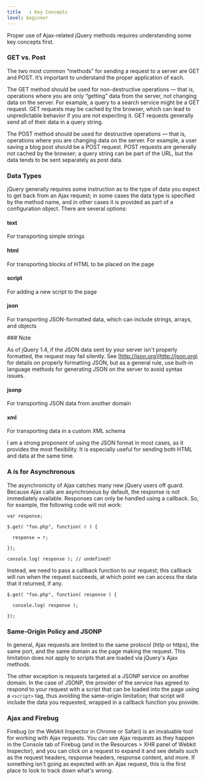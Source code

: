 ```yaml
---
title   : Key Concepts
level: beginner
---
```

Proper use of Ajax-related jQuery methods requires understanding some key
concepts first.

### GET vs. Post

The two most common “methods” for sending a request to a server are GET and
POST.  It’s important to understand the proper application of each.

The GET method should be used for non-destructive operations — that is,
operations where you are only “getting” data from the server, not changing data
on the server.  For example, a query to a search service might be a GET
request.  GET requests may be cached by the browser, which can lead to
unpredictable behavior if you are not expecting it.  GET requests generally
send all of their data in a query string.

The POST method should be used for destructive operations — that is, operations
where you are changing data on the server.  For example, a user saving a blog
post should be a POST request.  POST requests are generally not cached by the
browser; a query string can be part of the URL, but the data tends to be sent
separately as post data.

### Data Types

jQuery generally requires some instruction as to the type of data you expect to
get back from an Ajax request; in some cases the data type is specified by the
method name, and in other cases it is provided as part of a configuration
object. There are several options:

#### text

For transporting simple strings

#### html

For transporting blocks of HTML to be placed on the page

#### script

For adding a new script to the page

#### json

For transporting JSON-formatted data, which can include strings, arrays, and objects

<div class="note">
### Note

As of jQuery 1.4, if the JSON data sent by your server isn't properly
formatted, the request may fail silently.  See
[http://json.org](http://json.org) for details on properly formatting JSON, but
as a general rule, use built-in language methods for generating JSON on the
server to avoid syntax issues.

#### jsonp

For transporting JSON data from another domain

#### xml

For transporting data in a custom XML schema

I am a strong proponent of using the JSON format in most cases, as it provides
the most flexibility. It is especially useful for sending both HTML and data at
the same time.

### A is for Asynchronous

The asynchronicity of Ajax catches many new jQuery users off guard.  Because
Ajax calls are asynchronous by default, the response is not immediately
available.  Responses can only be handled using a callback.  So, for example,
the following code will not work:

```
var response;

$.get( "foo.php", function( r ) {

  response = r;

});

console.log( response ); // undefined!
```

Instead, we need to pass a callback function to our request; this callback will
run when the request succeeds, at which point we can access the data that it
returned, if any.

```
$.get( "foo.php", function( response ) {

  console.log( response );

});
```

### Same-Origin Policy and JSONP

In general, Ajax requests are limited to the same protocol (http or https), the
same port, and the same domain as the page making the request.  This limitation
does not apply to scripts that are loaded via jQuery's Ajax methods.

The other exception is requests targeted at a JSONP service on another domain.
In the case of JSONP, the provider of the service has agreed to respond to your
request with a script that can be loaded into the page using a `<script>`
tag, thus avoiding the same-origin limitation; that script will include the
data you requested, wrapped in a callback function you provide.

### Ajax and Firebug

Firebug (or the Webkit Inspector in Chrome or Safari) is an invaluable tool for
working with Ajax requests.  You can see Ajax requests as they happen in the
Console tab of Firebug (and in the Resources > XHR panel of Webkit Inspector),
and you can click on a request to expand it and see details such as the request
headers, response headers, response content, and more.  If something isn't
going as expected with an Ajax request, this is the first place to look to
track down what's wrong.
